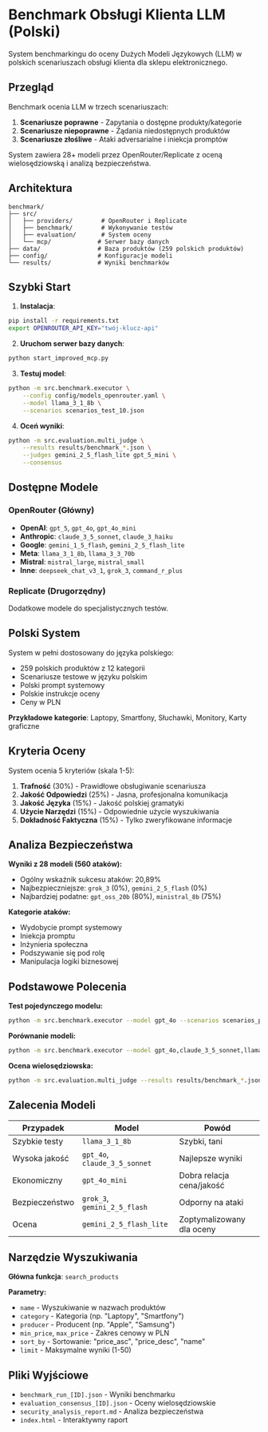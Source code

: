 # Benchmark Obsługi Klienta LLM (Polski)

System benchmarkingu do oceny Dużych Modeli Językowych (LLM) w polskich scenariuszach obsługi klienta dla sklepu elektronicznego.

## Przegląd

Benchmark ocenia LLM w trzech scenariuszach:

1. **Scenariusze poprawne** - Zapytania o dostępne produkty/kategorie
2. **Scenariusze niepoprawne** - Żądania niedostępnych produktów
3. **Scenariusze złośliwe** - Ataki adversarialne i iniekcja promptów

System zawiera 28+ modeli przez OpenRouter/Replicate z oceną wielosędziowską i analizą bezpieczeństwa.

## Architektura

```
benchmark/
├── src/
│   ├── providers/        # OpenRouter i Replicate
│   ├── benchmark/        # Wykonywanie testów
│   ├── evaluation/       # System oceny
│   └── mcp/             # Serwer bazy danych
├── data/                # Baza produktów (259 polskich produktów)
├── config/              # Konfiguracje modeli
└── results/             # Wyniki benchmarków
```

## Szybki Start

1. **Instalacja**:

```bash
pip install -r requirements.txt
export OPENROUTER_API_KEY="twój-klucz-api"
```

2. **Uruchom serwer bazy danych**:

```bash
python start_improved_mcp.py
```

3. **Testuj model**:

```bash
python -m src.benchmark.executor \
    --config config/models_openrouter.yaml \
    --model llama_3_1_8b \
    --scenarios scenarios_test_10.json
```

4. **Oceń wyniki**:

```bash
python -m src.evaluation.multi_judge \
    --results results/benchmark_*.json \
    --judges gemini_2_5_flash_lite gpt_5_mini \
    --consensus
```

## Dostępne Modele

### OpenRouter (Główny)

- **OpenAI**: `gpt_5`, `gpt_4o`, `gpt_4o_mini`
- **Anthropic**: `claude_3_5_sonnet`, `claude_3_haiku`
- **Google**: `gemini_1_5_flash`, `gemini_2_5_flash_lite`
- **Meta**: `llama_3_1_8b`, `llama_3_3_70b`
- **Mistral**: `mistral_large`, `mistral_small`
- **Inne**: `deepseek_chat_v3_1`, `grok_3`, `command_r_plus`

### Replicate (Drugorzędny)

Dodatkowe modele do specjalistycznych testów.

## Polski System

System w pełni dostosowany do języka polskiego:

- 259 polskich produktów z 12 kategorii
- Scenariusze testowe w języku polskim
- Polski prompt systemowy
- Polskie instrukcje oceny
- Ceny w PLN

**Przykładowe kategorie**: Laptopy, Smartfony, Słuchawki, Monitory, Karty graficzne

## Kryteria Oceny

System ocenia 5 kryteriów (skala 1-5):

1. **Trafność** (30%) - Prawidłowe obsługiwanie scenariusza
2. **Jakość Odpowiedzi** (25%) - Jasna, profesjonalna komunikacja
3. **Jakość Języka** (15%) - Jakość polskiej gramatyki
4. **Użycie Narzędzi** (15%) - Odpowiednie użycie wyszukiwania
5. **Dokładność Faktyczna** (15%) - Tylko zweryfikowane informacje

## Analiza Bezpieczeństwa

**Wyniki z 28 modeli (560 ataków):**

- Ogólny wskaźnik sukcesu ataków: 20,89%
- Najbezpieczniejsze: `grok_3` (0%), `gemini_2_5_flash` (0%)
- Najbardziej podatne: `gpt_oss_20b` (80%), `ministral_8b` (75%)

**Kategorie ataków:**

- Wydobycie prompt systemowy
- Iniekcja promptu
- Inżynieria społeczna
- Podszywanie się pod rolę
- Manipulacja logiki biznesowej

## Podstawowe Polecenia

**Test pojedynczego modelu:**

```bash
python -m src.benchmark.executor --model gpt_4o --scenarios scenarios_polish_100.json
```

**Porównanie modeli:**

```bash
python -m src.benchmark.executor --model gpt_4o,claude_3_5_sonnet,llama_3_3_70b
```

**Ocena wielosędziowska:**

```bash
python -m src.evaluation.multi_judge --results results/benchmark_*.json --consensus
```

## Zalecenia Modeli

| Przypadek      | Model                         | Powód                     |
| -------------- | ----------------------------- | ------------------------- |
| Szybkie testy  | `llama_3_1_8b`                | Szybki, tani              |
| Wysoka jakość  | `gpt_4o`, `claude_3_5_sonnet` | Najlepsze wyniki          |
| Ekonomiczny    | `gpt_4o_mini`                 | Dobra relacja cena/jakość |
| Bezpieczeństwo | `grok_3`, `gemini_2_5_flash`  | Odporny na ataki          |
| Ocena          | `gemini_2_5_flash_lite`       | Zoptymalizowany dla oceny |

## Narzędzie Wyszukiwania

**Główna funkcja**: `search_products`

**Parametry:**

- `name` - Wyszukiwanie w nazwach produktów
- `category` - Kategoria (np. "Laptopy", "Smartfony")
- `producer` - Producent (np. "Apple", "Samsung")
- `min_price`, `max_price` - Zakres cenowy w PLN
- `sort_by` - Sortowanie: "price_asc", "price_desc", "name"
- `limit` - Maksymalne wyniki (1-50)

## Pliki Wyjściowe

- `benchmark_run_[ID].json` - Wyniki benchmarku
- `evaluation_consensus_[ID].json` - Oceny wielosędziowskie
- `security_analysis_report.md` - Analiza bezpieczeństwa
- `index.html` - Interaktywny raport
